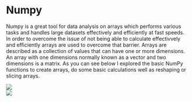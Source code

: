 # Numpy
Numpy is a great tool for data analysis on arrays which performs various tasks and handles large datasets effectively and efficiently at fast speeds. In order to overcome the issue of not being able to calculate effectivvely and efficiently arrays are used to overcome that barrier. Arrays are described as a collection of values that can have one or more dimensions. An array with one dimensions normally known as a vector and two dimensions is a matrix. As you can see below I explored the basic NumPy functions to create arrays, do some basic calculations well as reshaping or slicing arrays.


![](https://github.com/angongcelenica/numpy-techtalent/blob/main/numpy_images/numpy1.png)  
![](https://github.com/angongcelenica/numpy-techtalent/blob/main/numpy_images/numpy2.png)
